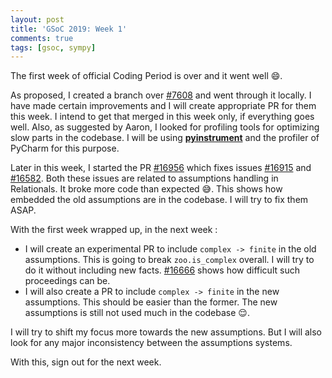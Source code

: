 ```yaml
---
layout: post
title: 'GSoC 2019: Week 1'
comments: true
tags: [gsoc, sympy]
---
```

The first week of official Coding Period is over and it went well 😄.

As proposed, I created a branch over [#7608](https://github.com/sympy/sympy/pull/7608) and went through it locally. I have made certain improvements and I will create appropriate PR for them this week. I intend to get that merged in this week only, if everything goes well. Also, as suggested by Aaron, I looked for profiling tools for optimizing slow parts in the codebase. I will be using [**pyinstrument**](https://pypi.org/project/pyinstrument/) and the profiler of PyCharm for this purpose.

Later in this week, I started the PR [#16956](https://github.com/sympy/sympy/pull/16956) which fixes issues [#16915](https://github.com/sympy/sympy/issues/16915) and [#16582](https://github.com/sympy/sympy/issues/16582). Both these issues are related to assumptions handling in Relationals. It broke more code than expected 😅. This shows how embedded the old assumptions are in the codebase. I will try to fix them ASAP.

With the first week wrapped up, in the next week :

* I will create an experimental PR to include `complex -> finite` in the old assumptions. This is going to break `zoo.is_complex` overall. I will try to do it without including new facts. [#16666](https://github.com/sympy/sympy/pull/16666) shows how difficult such proceedings can be.
* I will also create a PR to include `complex -> finite` in the new assumptions. This should be easier than the former. The new assumptions is still not used much in the codebase 😌.

I will try to shift my focus more towards the new assumptions. But I will also look for any major inconsistency between the assumptions systems.

With this, sign out for the next week.
